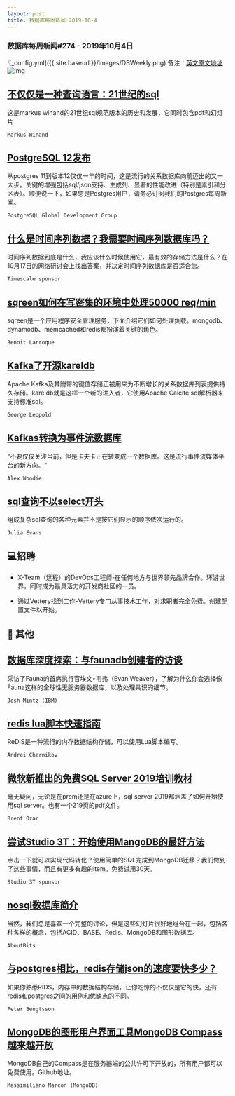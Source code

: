 ```yaml
---
layout: post
title: 数据库每周新闻 2019-10-4
---
```

### 数据库每周新闻#274 - 2019年10月4日
![_config.yml]({{ site.baseurl }}/images/DBWeekly.png)
备注：[英文原文地址](https://dbweekly.com/issues/274)
![img](https://res.cloudinary.com/cpress/image/upload/w_1280,e_sharpen:60/v1570192364/csn9daitwiprdsnhj3pq.jpg)


## [不仅仅是一种查询语言：21世纪的sql](https://dbweekly.com/link/78101/web)
这是markus winand的21世纪sql规范版本的历史和发展，它同时包含pdf和幻灯片

`Markus Winand`


## [PostgreSQL 12发布](https://dbweekly.com/link/78102/web)
从postgres 11到版本12仅仅一年的时间，这是流行的关系数据库向前迈出的又一大步。关键的增强包括sql/json支持、生成列、显著的性能改进（特别是索引和分区表）。顺便说一下，如果您是Postgres用户，请务必订阅我们的Postgres每周新闻。

`PostgreSQL Global Development Group`


## [什么是时间序列数据？我需要时间序列数据库吗？](https://dbweekly.com/link/78105/web)
时间序列数据到底是什么，我应该什么时候使用它，最有效的存储方法是什么？在10月17日的网络研讨会上找出答案，并决定时间序列数据库是否适合您。

`Timescale sponsor`


## [sqreen如何在写密集的环境中处理50000 req/min](https://dbweekly.com/link/78106/web)
sqreen是一个应用程序安全管理服务，下面介绍它们如何处理负载。mongodb、dynamodb、memcached和redis都扮演着关键的角色。

`Benoit Larroque`


## [Kafka了开源kareldb](https://dbweekly.com/link/78107/web)
Apache Kafka及其附带的键值存储正被用来为不断增长的关系数据库列表提供持久存储。kareldb就是这样一个新的进入者，它使用Apache Calcite sql解析器来支持标准sql。

`George Leopold`


## [Kafkas转换为事件流数据库](https://dbweekly.com/link/78110/web)
“不要仅仅关注当前，但是卡夫卡正在转变成一个数据库。这是流行事件流媒体平台的新方向。“

`Alex Woodie`


## [sql查询不以select开头](https://dbweekly.com/link/78111/web)
组成复杂sql查询的各种元素并不是按它们显示的顺序依次运行的。

`Julia Evans`
## 💻招聘


- X-Team（远程）的DevOps工程师-在任何地方与世界领先品牌合作。环游世界，同时成为最具活力的开发商社区的一员。


- 通过Vettery找到工作-Vettery专门从事技术工作，对求职者完全免费。创建配置文件以开始。

  
## 📒 其他


## [数据库深度探索：与faunadb创建者的访谈](https://dbweekly.com/link/78114/web)
采访了Fauna的首席执行官埃文•韦弗（Evan Weaver），了解为什么你会选择像Fauna这样的全球性无服务器数据库，以及处理共识的细节。

`Josh Mintz (IBM)`




## [redis lua脚本快速指南](https://dbweekly.com/link/78116/web)
ReDIS是一种流行的内存数据结构存储，可以使用Lua脚本编写。

`Andrei Chernikov`




## [微软新推出的免费SQL Server 2019培训教材](https://dbweekly.com/link/78117/web)
毫无疑问，无论是在prem还是在azure上，sql server 2019都涵盖了如何开始使用sql server。也有一个219页的pdf文件。

`Brent Ozar`




## [尝试Studio 3T：开始使用MangoDB的最好方法](https://dbweekly.com/link/78118/web)
点击一下就可以实现代码转化？使用简单的SQL完成到MongoDB迁移？我们做到了这些事情，而且有更多有趣的item。免费试用30天。

`Studio 3T sponsor`




## [nosql数据库简介](https://dbweekly.com/link/78119/web)
当然，我们总是喜欢一个完整的讨论，但是这些幻灯片很好地组合在一起，包括各种各样的概念，包括ACID、BASE、Redis、MongoDB和图形数据库。

`AboutBits`




## [与postgres相比，redis存储json的速度要快多少？](https://dbweekly.com/link/78120/web)
如果你熟悉RIDS，内存中的数据结构存储，让你吃惊的不仅仅是它的快，还有redis和postgres之间的用例和优缺点的不同。

`Peter Bengtsson`




## [MongoDB的图形用户界面工具MongoDB Compass越来越开放](https://dbweekly.com/link/78122/web)
MongoDB自己的Compass是在服务器端的公共许可下开放的，所有用户都可以免费使用。Github地址。

`Massimiliano Marcon (MongoDB)`



